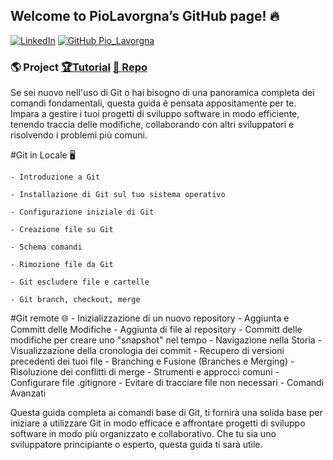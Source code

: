 
## Welcome to PioLavorgna’s GitHub page! 🔥

<a href="https://www.linkedin.com/in/piolavorgna/" target="_blank">![LinkedIn](https://img.shields.io/badge/-PioLavorgna-blue?style=flat-square&logo=Linkedin&logoColor=white)</a>
[![GitHub Pio_Lavorgna](https://img.shields.io/github/followers/PioLavorgna?label=follow&style=social)](https://github.com/PioLavorgna)

### 🌎 Project  [🏆Tutorial](https://github.com/PioLavorgna/git-training-docs) [📄 Repo](https://github.com/PioLavorgna/git-training-docs)

Se sei nuovo nell'uso di Git o hai bisogno di una panoramica completa dei comandi fondamentali, 
questa guida è pensata appositamente per te. 
Impara a gestire i tuoi progetti di sviluppo software in modo efficiente, 
tenendo traccia delle modifiche, collaborando con altri sviluppatori e risolvendo i problemi più comuni.

#Git in Locale 🖥️ 

	- Introduzione a Git
	
	- Installazione di Git sul tuo sistema operativo
	
	- Configurazione iniziale di Git
	
	- Creazione file su Git
	
	- Schema comandi
	
	- Rimozione file da Git
	
	- Git escludere file e cartelle
	
	- Git branch, checkout, merge

#Git remote 🌐
	- Inizializzazione di un nuovo repository
	- Aggiunta e Committ delle Modifiche
	- Aggiunta di file al repository
	- Committ delle modifiche per creare uno "snapshot" nel tempo
	- Navigazione nella Storia
	- Visualizzazione della cronologia dei commit
	- Recupero di versioni precedenti dei tuoi file
	- Branching e Fusione (Branches e Merging)
	- Risoluzione dei conflitti di merge
	- Strumenti e approcci comuni
	- Configurare file .gitignore
	- Evitare di tracciare file non necessari
	- Comandi Avanzati

Questa guida completa ai comandi base di Git,
ti fornirà una solida base per iniziare a utilizzare Git in modo efficace e affrontare progetti di sviluppo software
in modo più organizzato e collaborativo. 
Che tu sia uno sviluppatore principiante o esperto, 
questa guida ti sarà utile.



